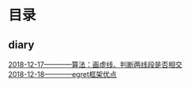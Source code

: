 # 目录

## diary
[2018-12-17————算法：画虚线、判断两线段是否相交](https://github.com/snsart/blog/blob/master/diary/2018.12.17.md)<br>
[2018-12-18————egret框架优点](https://github.com/snsart/blog/blob/master/diary/2018.12.18.md)
